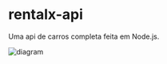 # rentalx-api
Uma api de carros completa feita em Node.js.

![diagram](https://user-images.githubusercontent.com/53953937/194432211-0c04fc4c-dc61-4ab6-9878-c1abf5d1e812.png)
